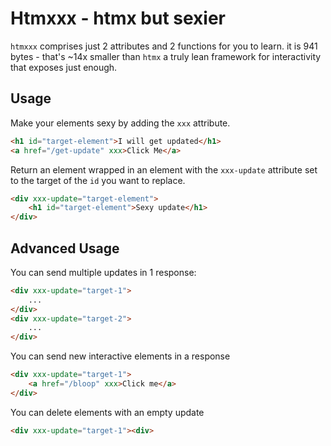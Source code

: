 # Htmxxx - htmx but sexier

`htmxxx` comprises just 2 attributes and 2 functions for you to learn.
it is 941 bytes - that's ~14x smaller than `htmx`
a truly lean framework for interactivity that exposes just enough.

## Usage

Make your elements sexy by adding the `xxx` attribute.

```html
<h1 id="target-element">I will get updated</h1>
<a href="/get-update" xxx>Click Me</a>
```

Return an element wrapped in an element with the `xxx-update` attribute set to the target of the `id` you want to replace.

```html
<div xxx-update="target-element">
    <h1 id="target-element">Sexy update</h1>
</div>
```

## Advanced Usage

You can send multiple updates in 1 response:

```html
<div xxx-update="target-1">
    ...
</div>
<div xxx-update="target-2">
    ...
</div>
```

You can send new interactive elements in a response

```html
<div xxx-update="target-1">
    <a href="/bloop" xxx>Click me</a>
</div>
```

You can delete elements with an empty update

```html
<div xxx-update="target-1"><div>
```